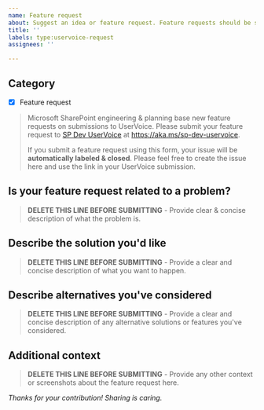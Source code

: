 ```yaml
---
name: Feature request
about: Suggest an idea or feature request. Feature requests should be submitted to the SP Dev UserVoice site (linked below). Feature requests submitted as issues will be automatically closed.
title: ''
labels: type:uservoice-request
assignees: ''

---
```


## Category
- [x] Feature request

> Microsoft SharePoint engineering & planning base new feature requests on submissions to UserVoice. Please submit your feature request to [SP Dev UserVoice](https://aka.ms/sp-dev-uservoice) at https://aka.ms/sp-dev-uservoice.
>
> If you submit a feature request using this form, your issue will be **automatically labeled & closed**. Please feel free to create the issue here and use the link in your UserVoice submission.

## Is your feature request related to a problem?
> **DELETE THIS LINE BEFORE SUBMITTING** - Provide clear & concise description of what the problem is.

## Describe the solution you'd like
> **DELETE THIS LINE BEFORE SUBMITTING** - Provide a clear and concise description of what you want to happen.

## Describe alternatives you've considered
> **DELETE THIS LINE BEFORE SUBMITTING** - Provide a clear and concise description of any alternative solutions or features you've considered.

## Additional context
> **DELETE THIS LINE BEFORE SUBMITTING** - Provide any other context or screenshots about the feature request here.

*Thanks for your contribution! Sharing is caring.*
